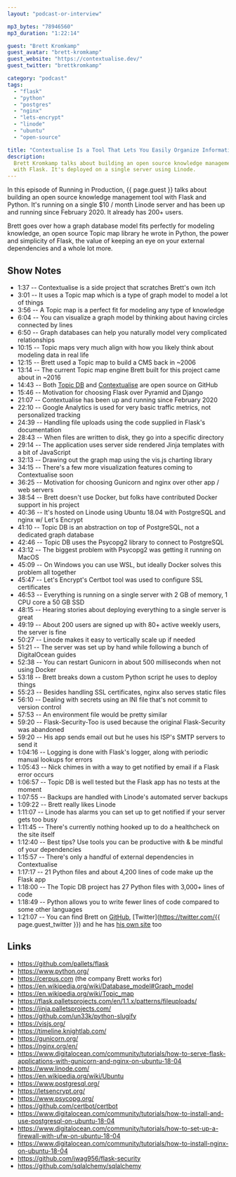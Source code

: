 ```yaml
---
layout: "podcast-or-interview"

mp3_bytes: "78946560"
mp3_duration: "1:22:14"

guest: "Brett Kromkamp"
guest_avatar: "brett-kromkamp"
guest_website: "https://contextualise.dev/"
guest_twitter: "brettkromkamp"

category: "podcast"
tags:
  - "flask"
  - "python"
  - "postgres"
  - "nginx"
  - "lets-encrypt"
  - "linode"
  - "ubuntu"
  - "open-source"

title: "Contextualise Is a Tool That Lets You Easily Organize Information"
description:
  Brett Kromkamp talks about building an open source knowledge management tool
  with Flask. It's deployed on a single server using Linode.
---
```


In this episode of Running in Production, {{ page.guest }} talks about building
an open source knowledge management tool with Flask and Python. It's running on
a single $10 / month Linode server and has been up and running since
February 2020. It already has 200+ users.

Brett goes over how a graph database model fits perfectly for modeling
knowledge, an open source Topic map library he wrote in Python, the power and
simplicity of Flask, the value of keeping an eye on your external dependencies
and a whole lot more.

## Show Notes

- 1:37 -- Contextualise is a side project that scratches Brett's own itch
- 3:01 -- It uses a Topic map which is a type of graph model to model a lot of things 
- 3:56 -- A Topic map is a perfect fit for modeling any type of knowledge 
- 6:04 -- You can visualize a graph model by thinking about having circles connected by lines
- 6:50 -- Graph databases can help you naturally model very complicated relationships
- 10:15 -- Topic maps very much align with how you likely think about modeling data in real life
- 12:15 -- Brett used a Topic map to build a CMS back in ~2006
- 13:14 -- The current Topic map engine Brett built for this project came about in ~2016
- 14:43 -- Both [Topic DB](https://github.com/brettkromkamp/topic-db) and [Contextualise](https://github.com/brettkromkamp/contextualise) are open source on GitHub
- 15:46 -- Motivation for choosing Flask over Pyramid and Django 
- 21:07 -- Contextualise has been up and running since February 2020
- 22:10 -- Google Analytics is used for very basic traffic metrics, not personalized tracking
- 24:39 -- Handling file uploads using the code supplied in Flask's documentation
- 28:43 -- When files are written to disk, they go into a specific directory
- 29:14 -- The application uses server side rendered Jinja templates with a bit of JavaScript
- 32:13 -- Drawing out the graph map using the vis.js charting library
- 34:15 -- There's a few more visualization features coming to Contextualise soon
- 36:25 -- Motivation for choosing Gunicorn and nginx over other app / web servers
- 38:54 -- Brett doesn't use Docker, but folks have contributed Docker support in his project
- 40:36 -- It's hosted on Linode using Ubuntu 18.04 with PostgreSQL and nginx w/ Let's Encrypt
- 41:10 -- Topic DB is an abstraction on top of PostgreSQL, not a dedicated graph database
- 42:46 -- Topic DB uses the Psycopg2 library to connect to PostgreSQL
- 43:12 -- The biggest problem with Psycopg2 was getting it running on MacOS
- 45:09 -- On Windows you can use WSL, but ideally Docker solves this problem all together
- 45:47 -- Let's Encrypt's Certbot tool was used to configure SSL certificates
- 46:53 -- Everything is running on a single server with 2 GB of memory, 1 CPU core a 50 GB SSD
- 48:15 -- Hearing stories about deploying everything to a single server is great
- 49:19 -- About 200 users are signed up with 80+ active weekly users, the server is fine
- 50:27 -- Linode makes it easy to vertically scale up if needed
- 51:21 -- The server was set up by hand while following a bunch of DigitalOcean guides
- 52:38 -- You can restart Gunicorn in about 500 milliseconds when not using Docker
- 53:18 -- Brett breaks down a custom Python script he uses to deploy things
- 55:23 -- Besides handling SSL certificates, nginx also serves static files
- 56:10 -- Dealing with secrets using an INI file that's not commit to version control
- 57:53 -- An environment file would be pretty similar
- 59:20 -- Flask-Security-Too is used because the original Flask-Security was abandoned 
- 59:20 -- His app sends email out but he uses his ISP's SMTP servers to send it
- 1:04:16 -- Logging is done with Flask's logger, along with periodic manual lookups for errors
- 1:05:43 -- Nick chimes in with a way to get notified by email if a Flask error occurs
- 1:06:57 -- Topic DB is well tested but the Flask app has no tests at the moment
- 1:07:55 -- Backups are handled with Linode's automated server backups 
- 1:09:22 -- Brett really likes Linode
- 1:11:07 -- Linode has alarms you can set up to get notified if your server gets too busy
- 1:11:45 -- There's currently nothing hooked up to do a healthcheck on the site itself
- 1:12:40 -- Best tips? Use tools you can be productive with &amp; be mindful of your dependencies
- 1:15:57 -- There's only a handful of external dependencies in Contextualise
- 1:17:17 -- 21 Python files and about 4,200 lines of code make up the Flask app  
- 1:18:00 -- The Topic DB project has 27 Python files with 3,000+ lines of code 
- 1:18:49 -- Python allows you to write fewer lines of code compared to some other languages
- 1:21:07 -- You can find Brett on [GitHub](https://github.com/brettkromkamp), [Twitter](https://twitter.com/{{ page.guest_twitter }}) and he has [his own site](https://brettkromkamp.com/) too

## Links

- <https://github.com/pallets/flask>
- <https://www.python.org/>
- <https://cerpus.com> (the company Brett works for)
- <https://en.wikipedia.org/wiki/Database_model#Graph_model>
- <https://en.wikipedia.org/wiki/Topic_map>
- <https://flask.palletsprojects.com/en/1.1.x/patterns/fileuploads/>
- <https://jinja.palletsprojects.com/>
- <https://github.com/un33k/python-slugify>
- <https://visjs.org/>
- <https://timeline.knightlab.com/>
- <https://gunicorn.org/>
- <https://nginx.org/en/>
- <https://www.digitalocean.com/community/tutorials/how-to-serve-flask-applications-with-gunicorn-and-nginx-on-ubuntu-18-04>
- <https://www.linode.com/>
- <https://en.wikipedia.org/wiki/Ubuntu>
- <https://www.postgresql.org/>
- <https://letsencrypt.org/>
- <https://www.psycopg.org/>
- <https://github.com/certbot/certbot>
- <https://www.digitalocean.com/community/tutorials/how-to-install-and-use-postgresql-on-ubuntu-18-04> 
- <https://www.digitalocean.com/community/tutorials/how-to-set-up-a-firewall-with-ufw-on-ubuntu-18-04>
- <https://www.digitalocean.com/community/tutorials/how-to-install-nginx-on-ubuntu-18-04>
- <https://github.com/jwag956/flask-security>
- <https://github.com/sqlalchemy/sqlalchemy>
